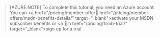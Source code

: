 > [AZURE.NOTE] To complete this tutorial, you need an Azure account. You can <a href="/pricing/member-offer href="/pricing/member-offers/msdn-benefits-details/" target="_blank">activate your MSDN subscriber benefits</a> or <a  h href="/pricing/1rmb-trial/" target="_blank">sign up for a trial</a>.
